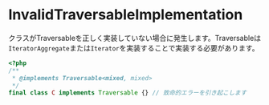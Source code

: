# InvalidTraversableImplementation
クラスがTraversableを正しく実装していない場合に発生します。Traversableは`IteratorAggregate`または`Iterator`を実装することで実装する必要があります。

```php
<?php
/**
 * @implements Traversable<mixed, mixed>
 */
final class C implements Traversable {} // 致命的エラーを引き起こします
```
